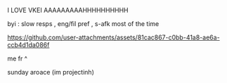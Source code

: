 I LOVE VKEI AAAAAAAAAHHHHHHHHHH


byi : slow resps , eng/fil pref , s-afk most of the time



https://github.com/user-attachments/assets/81cac867-c0bb-41a8-ae6a-ccb4d1da086f

me fr ^


sunday aroace (im projectinh)
